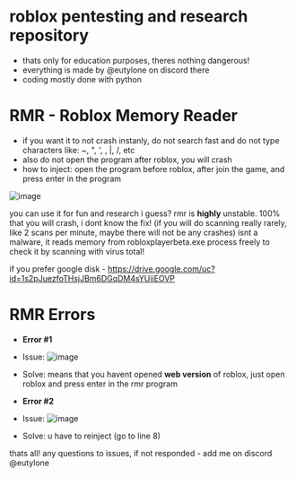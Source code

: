# roblox pentesting and research repository
- thats only for education purposes, theres nothing dangerous!
- everything is made by @eutylone on discord there
- coding mostly done with python

# RMR - Roblox Memory Reader
- if you want it to not crash instanly, do not search fast and do not type characters like: ~, ", ', \, |, /, etc
- also do not open the program after roblox, you will crash
- how to inject: open the program before roblox, after join the game, and press enter in the program

![image](https://github.com/eutyteam/robloxpentesting/assets/153383083/f9be6b8d-a58f-419d-9c1e-f911211b77af)

you can use it for fun and research i guess?
rmr is **highly** unstable. 100% that you will crash, i dont know the fix! (if you will do scanning really rarely, like 2 scans per minute, maybe there will not be any crashes)
isnt a malware, it reads memory from robloxplayerbeta.exe process
freely to check it by scanning with virus total!

if you prefer google disk - https://drive.google.com/uc?id=1s2pJuezfoTHsjJBm6DGqDM4sYUiiEOVP

# RMR Errors

- **Error #1**
- Issue: ![image](https://github.com/eutyteam/robloxpentesting/assets/153383083/50c934c7-6861-452b-baa8-82a5cd93c373)
- Solve: means that you havent opened **web version** of roblox, just open roblox and press enter in the rmr program

- **Error #2**
- Issue: ![image](https://github.com/eutyteam/robloxpentesting/assets/153383083/77a0a91b-f090-4b22-8519-b21870f07fa1)
- Solve: u have to reinject (go to line 8)

thats all!
any questions to issues, if not responded - add me on discord @eutylone
